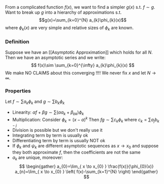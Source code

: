 From a complicated function $f(x)$, we want to find a simpler $g(x)$ s.t. $f\sim g$.  Want to break up $g$ into a hierarchy of approximations s.t.
$$g(x)=\sum_{k=0}^{N} a_{k}\phi_{k}(x)$$
where $\phi_{k}(x)$ are very simple and relative sizes of $\phi_{k}$ are known.

### Definition
Suppose we have an [[Asymptotic Approximation]] which holds for all $N$. Then we have an asymptotic series and we write:
$$
f(x)\sim \sum_{k=0}^{\infty} a_{k}\phi_{k}(x)
$$
We make NO CLAIMS about this converging !!!!
We never fix $x$ and let $N\to \infty$.
### Properties
Let $f\sim \sum a_{k}\phi_{k}$ and $g\sim \sum b_{k}\phi_{k}$
- Linearity: $\alpha f+\beta g\sim \sum(\alpha a_{k}+\beta_{bk})\phi_{k}$
- Multiplication: Consider $\phi_{k}=(x-a)^k$
  Then $fg\sim \sum c_{k}\phi_{k}$ where $c_{k}=\sum a_{j}b_{{k-j}}$
- Division is possible but we don't really use it
- Integrating term by term is usually ok
- Differentiating term by term is usually NOT ok
- If $\phi_{k}$ and $\psi_{k}$ are different asymptotic sequences as $x\to x_{0}$ and suppose they both approximate $f$, then the coefficients are not the same 
- $a_{k}$ are unique, moreover: 
  $$
  \begin{gather}
a_{0}=\lim_{ x \to x_{0} } \frac{f(x)}{\phi_{0}(x)}
a_{n}=\lim_{ x \to x_{0} } \left( f(x)-\sum_{k=1}^{N}  \right)
\end{gather}
$$